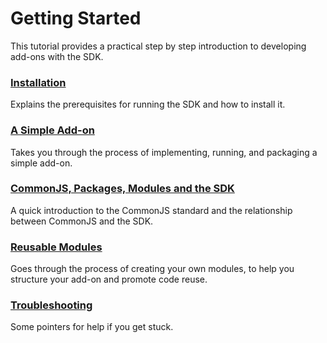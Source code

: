 # Getting Started #

This tutorial provides a practical step by step introduction to developing
add-ons with the SDK.

### [Installation](dev-guide/addon-development/installation.html) ###
Explains the prerequisites for running the SDK and how to install
it.

### [A Simple Add-on](dev-guide/addon-development/implementing-simple-addon.html) ###
Takes you through the process of implementing, running, and packaging a simple
add-on.

### [CommonJS, Packages, Modules and the SDK](dev-guide/addon-development/commonjs.html) ###
A quick introduction to the CommonJS standard and the relationship between
CommonJS and the SDK.

### [Reusable Modules](dev-guide/addon-development/implementing-reusable-module.html) ###
Goes through the process of creating your own modules, to help you structure
your add-on and promote code reuse.

### [Troubleshooting](dev-guide/addon-development/troubleshooting.html) ###
Some pointers for help if you get stuck.
